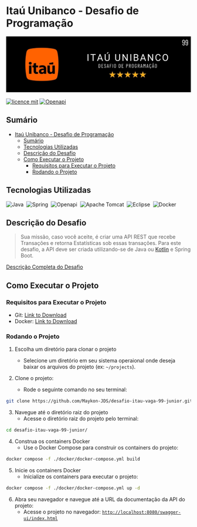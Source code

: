 # Itaú Unibanco - Desafio de Programação

![Cover Photo](docs/assets/imgs/cover-photo.jpg)

[![licence mit](https://img.shields.io/badge/licence-MIT-blue.svg)](./LICENSE)
[![Openapi](https://img.shields.io/badge/openapi-3.1-green?logo=openapi)](https://swagger.io/specification/)

## Sumário
- [Itaú Unibanco - Desafio de Programação](#itaú-unibanco---desafio-de-programação)
  - [Sumário](#sumário)
  - [Tecnologias Utilizadas](#tecnologias-utilizadas)
  - [Descrição do Desafio](#descrição-do-desafio)
  - [Como Executar o Projeto](#como-executar-o-projeto)
    - [Requisitos para Executar o Projeto](#requisitos-para-executar-o-projeto)
    - [Rodando o Projeto](#rodando-o-projeto)

## Tecnologias Utilizadas
![Java](https://img.shields.io/badge/java-%23ED8B00.svg?style=for-the-badge&logo=openjdk&logoColor=white)&nbsp;
![Spring](https://img.shields.io/badge/spring-%236DB33F.svg?style=for-the-badge&logo=spring&logoColor=white)&nbsp;
![Openapi](https://img.shields.io/badge/-openapi-%23Clojure?style=for-the-badge&logo=swagger&logoColor=white)&nbsp;
![Apache Tomcat](https://img.shields.io/badge/Apache%20Tomcat-F8DC75?style=for-the-badge&logo=apachetomcat&logoColor=black)&nbsp;
![Eclipse](https://img.shields.io/badge/Eclipse%20IDE-2C2255?style=for-the-badge&logo=eclipseide&logoColor=white)&nbsp;
![Docker](https://img.shields.io/badge/Docker-0895e7?style=for-the-badge&logo=Docker&logoColor=white)&nbsp;

## Descrição do Desafio

> Sua missão, caso você aceite, é criar uma API REST que recebe Transações e retorna Estatísticas sob essas transações. Para este desafio, a API deve ser criada utilizando-se de Java ou [Kotlin](https://kotlinlang.org/) e Spring Boot.

[Descrição Completa do Desafio](README_DESAFIO.md)

## Como Executar o Projeto

### Requisitos para Executar o Projeto

- Git: [Link to Download](https://git-scm.com/)
- Docker: [Link to Download](https://docs.docker.com/get-docker/)

### Rodando o Projeto

1. Escolha um diretório para clonar o projeto
    - Selecione um diretório em seu sistema operaional onde deseja baixar os arquivos do projeto (ex: `~/projects`).

2. Clone o projeto:
    - Rode o seguinte comando no seu terminal:

```bash
git clone https://github.com/Maykon-JDS/desafio-itau-vaga-99-junior.git
```

3. Navegue até o diretório raiz do projeto
   - Acesse o diretório raiz do projeto pelo terminal:

```bash
cd desafio-itau-vaga-99-junior/
```

4. Construa os containers Docker
   - Use o Docker Compose para construir os containers do projeto:

```bash
docker compose -f ./docker/docker-compose.yml build
```

5. Inicie os containers Docker
   - Inicialize os containers para executar o projeto:

```bash
docker compose -f ./docker/docker-compose.yml up -d
```

6. Abra seu navegador e navegue até a URL da documentação da API do projeto:
   - Acesse o projeto no navegador: [`http://localhost:8080/swagger-ui/index.html`](http://localhost:8080/swagger-ui/index.html)